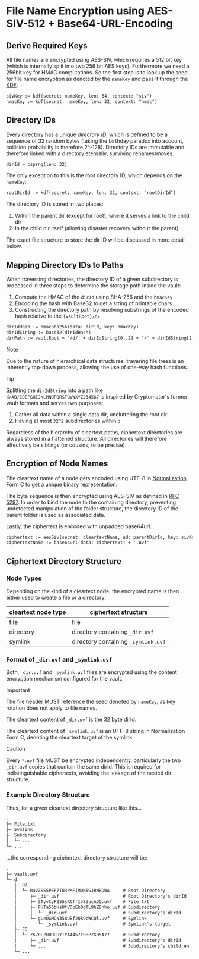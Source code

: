 # File Name Encryption using AES-SIV-512 + Base64-URL-Encoding

## Derive Required Keys

All file names are encrypted using AES-SIV, which requires a 512 bit key (which is internally split into two 256 bit AES keys). Furthermore we need a 256bit key for HMAC computations. So the first step is to look up the seed for file name encryption as denoted by the `nameKey` and pass it through the [KDF](../kdf/README.md):

```txt
sivKey := kdf(secret: nameKey, len: 64, context: "siv")
hmacKey := kdf(secret: nameKey, len: 32, context: "hmac")
```

## Directory IDs

Every directory has a unique _directory ID_, which is defined to be a sequence of 32 random bytes (taking the birthday paradox into account, collision probability is therefore 2^-128). Directory IDs are immutable and therefore linked with a directory eternally, surviving renames/moves.

```txt
dirId = csprng(len: 32)
```

The only exception to this is the root directory ID, which depends on the `nameKey`:

```txt
rootDirId := kdf(secret: nameKey, len: 32, context: "rootDirId")
```

The directory ID is stored in two places:
1. Within the parent dir (except for root), where it serves a link to the child dir
2. In the child dir itself (allowing disaster recovery without the parent)

The exact file structure to store the dir ID will be discussed in more detail below.

## Mapping Directory IDs to Paths

When traversing directories, the directory ID of a given subdirectory is processed in three steps to determine the storage path inside the vault:

1. Compute the HMAC of the `dirId` using SHA-256 and the `hmacKey`
1. Encoding the hash with Base32 to get a string of printable chars
1. Constructing the directory path by resolving substrings of the encoded hash relative to the `{vaultRoot}/d/`

```txt
dirIdHash := hmacSha256(data: dirId, key: hmacKey)
dirIdString := base32(dirIdHash)
dirPath := vaultRoot + '/d/' + dirIdString[0..2] + '/' + dirIdString[2..32]
```

> [!NOTE]
> Due to the nature of hierarchical data structures, travering file trees is an inherently top-down process, allowing the use of one-way hash functions.

> [!TIP]
> Splitting the `dirIdString` into a path like `d/AB/CDEFGHIJKLMNOPQRSTUVWXYZ234567` is inspired by Cryptomator's former vault formats and serves two purposes:
> 1. Gather all data within a single data dir, uncluttering the root dir
> 2. Having at most `32^2` subdirectories within `d`

Regardless of the hierarchy of cleartext paths, ciphertext directories are always stored in a flattened structure. All directories will therefore effectively be siblings (or cousins, to be precise).


## Encryption of Node Names

The cleartext name of a node gets encoded using UTF-8 in [Normalization Form C](https://unicode.org/reports/tr15/#Norm*Forms) to get a unique binary representation.

The byte sequence is then encrypted using AES-SIV as defined in [RFC 5297](https://tools.ietf.org/html/rfc5297). In order to bind the node to the containing directory, preventing undetected manipulation of the folder structure, the directory ID of the parent folder is used as associated data.

Lastly, the ciphertext is encoded with unpadded base64url.

```txt
ciphertext := aesSiv(secret: cleartextName, ad: parentDirId, key: sivKey)
ciphertextName := base64url(data: ciphertext) + '.uvf'
```

## Ciphertext Directory Structure

### Node Types

Depending on the kind of a cleartext node, the encrypted name is then either used to create a file or a directory:

| cleartext node type | ciphertext structure                |
|---------------------|-------------------------------------|
| file                | file                                |
| directory           | directory containing `_dir.uvf`     |
| symlink             | directory containing `_symlink.uvf` |

### Format of `_dir.uvf` and `_symlink.uvf`

Both, `_dir.uvf` and `_symlink.uvf` files are encrypted using the content encryption mechanism configured for the vault.

> [!IMPORTANT]
> The file header MUST reference the seed denoted by `nameKey`, as key rotation does not apply to file names.

The cleartext content of `_dir.uvf` is the 32 byte dirId.

The cleartext content of `_symlink.uvf` is an UTF-8 string in Normalization Form C, denoting the cleartext target of the symlink.

> [!CAUTION]
> Every `*.uvf` file MUST be encrypted independently, particularly the two `_dir.uvf` copies that contain the same dirId. This is required for indistinguishable ciphertexts, avoiding the leakage of the nested dir structure.

### Example Directory Structure

Thus, for a given cleartext directory structure like this...

```txt
.
├─ File.txt
├─ Symlink
├─ Subdirectory
│  └─ ...
└─ ...
```

...the corresponding ciphertext directory structure will be:

```txt
.
├─ vault.uvf
└─ d
   ├─ BZ
   │  └─ R4VZSS5PEF7TU3PMFIMON5GJRNBDWA     # Root Directory
   │     ├─ _dir.uvf                        # Root Directory's dirId
   │     ├─ 5TyvCyF255sRtfrIv83ucADQ.uvf    # File.txt
   │     ├─ FHTa55bHsUfVDbEb0gTL9hZ8nho.uvf # Subdirectory
   │     │  └─ _dir.uvf                     # Subdirectory's dirId
   │     └─ gLeOGMCN358UBf2Qk9cWCQl.uvf     # Symlink
   │        └─ _symlink.uvf                 # Symlink's target
   ├─ FC
   │  └─ ZKZRLZUODUUYTYA4457CSBPZXB5A77     # Subdirectory
   │     ├─ _dir.uvf                        # Subdirectory's dirId
   |     └─ ...                             # Subdirectory's children
   └─ ...
```
